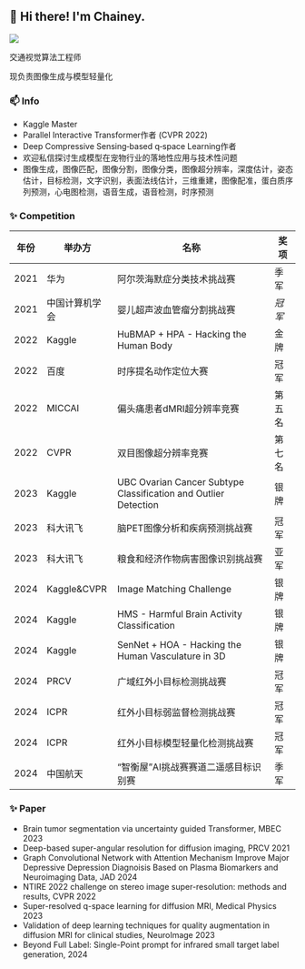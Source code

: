 
## 👋 Hi there! I'm Chainey.

[![](https://github-readme-stats.vercel.app/api?username=chaineypung&show_icons=true&theme=onedark)](https://github.com/anuraghazra/github-readme-stats)

交通视觉算法工程师

现负责图像生成与模型轻量化

### 📫 Info
* Kaggle Master
* Parallel Interactive Transformer作者 (CVPR 2022)
* Deep Compressive Sensing‐based q‐space Learning作者
* 欢迎私信探讨生成模型在宠物行业的落地性应用与技术性问题
* 图像生成，图像匹配，图像分割，图像分类，图像超分辨率，深度估计，姿态估计，目标检测，文字识别，表面法线估计，三维重建，图像配准，蛋白质序列预测，心电图检测，语音生成，语音检测，时序预测

  
### ✨ Competition
|  年份  |  举办方  |  名称  |  奖项  |
| ---- | ---- | ---- | ---- | 
| 2021 | 华为 | 阿尔茨海默症分类技术挑战赛 | 季军 |
| 2021 | 中国计算机学会 | 婴儿超声波血管瘤分割挑战赛 | *冠军* |
| 2022 | Kaggle | HuBMAP + HPA - Hacking the Human Body | 金牌 |
| 2022 | 百度 | 时序提名动作定位大赛 | 冠军 |
| 2022 | MICCAI | 偏头痛患者dMRI超分辨率竞赛 | 第五名 |
| 2022 | CVPR | 双目图像超分辨率竞赛 | 第七名 |
| 2023 | Kaggle | UBC Ovarian Cancer Subtype Classification and Outlier Detection | 银牌 |
| 2023 | 科大讯飞 | 脑PET图像分析和疾病预测挑战赛 | 冠军 |
| 2023 | 科大讯飞 | 粮食和经济作物病害图像识别挑战赛 | 亚军 |
| 2024 | Kaggle&CVPR | Image Matching Challenge | 银牌 |
| 2024 | Kaggle | HMS - Harmful Brain Activity Classification | 银牌 |
| 2024 | Kaggle | SenNet + HOA - Hacking the Human Vasculature in 3D | 银牌 |
| 2024 | PRCV | 广域红外小目标检测挑战赛 | 冠军 |
| 2024 | ICPR | 红外小目标弱监督检测挑战赛 | 冠军 |
| 2024 | ICPR | 红外小目标模型轻量化检测挑战赛 | 冠军 |
| 2024 | 中国航天 | “智衡屋”AI挑战赛赛道二遥感目标识别赛 | 季军 |

### ✨ Paper
* Brain tumor segmentation via uncertainty guided Transformer, MBEC 2023
* Deep-based super-angular resolution for diffusion imaging, PRCV 2021
* Graph Convolutional Network with Attention Mechanism Improve Major Depressive Depression Diagnoisis Based on Plasma Biomarkers and Neuroimaging Data, JAD 2024
* NTIRE 2022 challenge on stereo image super-resolution: methods and results, CVPR 2022 
* Super-resolved q-space learning for diffusion MRI, Medical Physics 2023
* Validation of deep learning techniques for quality augmentation in diffusion MRI for clinical studies, NeuroImage 2023
* Beyond Full Label: Single-Point prompt for infrared small target label generation, 2024


